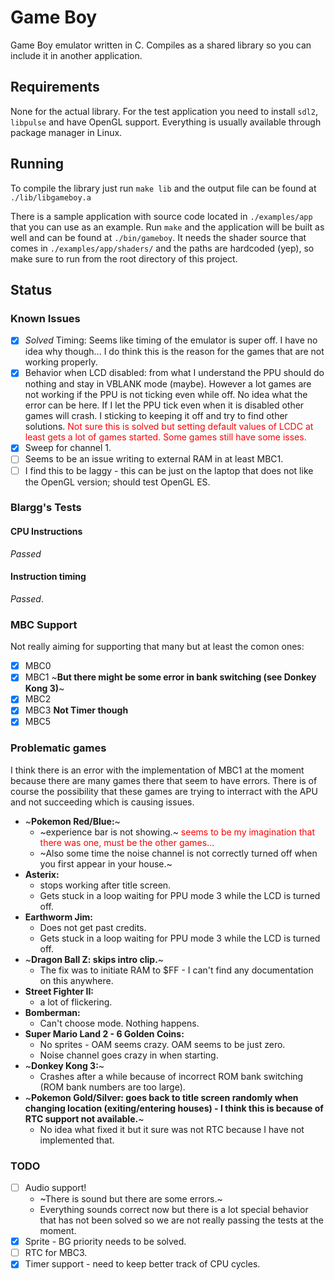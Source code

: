 # Game Boy

Game Boy emulator written in C. Compiles as a shared library so you can include it in another application.

## Requirements

None for the actual library. For the test application you need to install `sdl2`, `libpulse` and have OpenGL support. Everything is usually available through package manager in Linux.


## Running

To compile the library just run `make lib` and the output file can be found at `./lib/libgameboy.a`

There is a sample application with source code located in `./examples/app` that you can use as an example. Run `make` and the application will be built as well and can be found at `./bin/gameboy`. It needs the shader source that comes in `./examples/app/shaders/` and the paths are hardcoded (yep), so make sure to run from the root directory of this project.

## Status

### Known Issues

* [x] *Solved* Timing: Seems like timing of the emulator is super off. I have no idea why though... I do think this is the reason for the games that are not working properly.
* [x] Behavior when LCD disabled: from what I understand the PPU should do nothing and stay in VBLANK mode (maybe). However a lot games are not working if the PPU is not ticking even while off. No idea what the error can be here. If I let the PPU tick even when it is disabled other games will crash. I sticking to keeping it off and try to find other solutions. <span style="color:FF0000">Not sure this is solved but setting default values of LCDC at least gets a lot of games started. Some games still have some isses.</span>
* [x] Sweep for channel 1.
* [ ] Seems to be an issue writing to external RAM in at least MBC1.
* [ ] I find this to be laggy - this can be just on the laptop that does not like the OpenGL version; should test OpenGL ES.

### Blargg's Tests

#### CPU Instructions

*Passed*

#### Instruction timing

*Passed*.


### MBC Support

Not really aiming for supporting that many but at least the comon ones:

* [x] MBC0
* [x] MBC1 ~**But there might be some error in bank switching (see Donkey Kong 3)**~
* [x] MBC2
* [x] MBC3 **Not Timer though**
* [x] MBC5

### Problematic games

I think there is an error with the implementation of MBC1 at the moment because there are many games there that seem to have errors. There is of course the possibility that these games are trying to interract with the APU and not succeeding which is causing issues.

* ~**Pokemon Red/Blue:**~
	* ~experience bar is not showing.~ <span style="color:FF0000">seems to be my imagination that there was one, must be the other games...</span>
	* ~Also some time the noise channel is not correctly turned off when you first appear in your house.~
* **Asterix:**
	* stops working after title screen.
	* Gets stuck in a loop waiting for PPU mode 3 while the LCD is turned off.
* **Earthworm Jim:**
	* Does not get past credits.
	* Gets stuck in a loop waiting for PPU mode 3 while the LCD is turned off.
* ~**Dragon Ball Z: skips intro clip.**~
	* The fix was to initiate RAM to $FF - I can't find any documentation on this anywhere.
* **Street Fighter II:**
	* a lot of flickering.
* **Bomberman:**
	* Can't choose mode. Nothing happens.
* **Super Mario Land 2 - 6 Golden Coins:**
	* No sprites - OAM seems crazy. OAM seems to be just zero.
	* Noise channel goes crazy in when starting.
* ~**Donkey Kong 3:**~
	* Crashes after a while because of incorrect ROM bank switching (ROM bank numbers are too large).
* ~**Pokemon Gold/Silver: goes back to title screen randomly when changing location (exiting/entering houses) - I think this is because of RTC support not available.**~
	* No idea what fixed it but it sure was not RTC because I have not implemented that.


### TODO

* [ ] Audio support!
	* ~There is sound but there are some errors.~
	* Everything sounds correct now but there is a lot special behavior that has not been solved so we are not really passing the tests at the moment.
* [x] Sprite - BG priority needs to be solved.
* [ ] RTC for MBC3.
* [x] Timer support - need to keep better track of CPU cycles.
